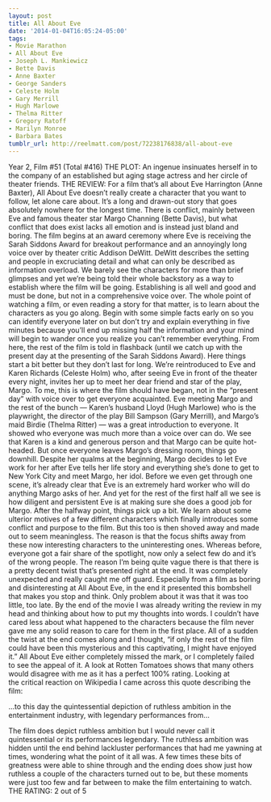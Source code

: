 ```yaml
---
layout: post
title: All About Eve
date: '2014-01-04T16:05:24-05:00'
tags:
- Movie Marathon
- All About Eve
- Joseph L. Mankiewicz
- Bette Davis
- Anne Baxter
- George Sanders
- Celeste Holm
- Gary Merrill
- Hugh Marlowe
- Thelma Ritter
- Gregory Ratoff
- Marilyn Monroe
- Barbara Bates
tumblr_url: http://reelmatt.com/post/72238176838/all-about-eve
---
```



Year 2, Film #51 (Total #416)
THE PLOT: An ingenue insinuates herself in to the company of an established but aging stage actress and her circle of theater friends.
THE REVIEW: For a film that’s all about Eve Harrington (Anne Baxter), All About Eve doesn’t really create a character that you want to follow, let alone care about. It’s a long and drawn-out story that goes absolutely nowhere for the longest time. There is conflict, mainly between Eve and famous theater star Margo Channing (Bette Davis), but what conflict that does exist lacks all emotion and is instead just bland and boring.
The film begins at an award ceremony where Eve is receiving the Sarah Siddons Award for breakout performance and an annoyingly long voice over by theater critic Addison DeWitt. DeWitt describes the setting and people in excruciating detail and what can only be described as information overload. We barely see the characters for more than brief glimpses and yet we’re being told their whole backstory as a way to establish where the film will be going. Establishing is all well and good and must be done, but not in a comprehensive voice over. The whole point of watching a film, or even reading a story for that matter, is to learn about the characters as you go along. Begin with some simple facts early on so you can identify everyone later on but don’t try and explain everything in five minutes because you’ll end up missing half the information and your mind will begin to wander once you realize you can’t remember everything.
From here, the rest of the film is told in flashback (until we catch up with the present day at the presenting of the Sarah Siddons Award). Here things start a bit better but they don’t last for long. We’re reintroduced to Eve and Karen Richards (Celeste Holm) who, after seeing Eve in front of the theater every night, invites her up to meet her dear friend and star of the play, Margo. To me, this is where the film should have began, not in the “present day” with voice over to get everyone acquainted. Eve meeting Margo and the rest of the bunch — Karen’s husband Lloyd (Hugh Marlowe) who is the playwright, the director of the play Bill Sampson (Gary Merrill), and Margo’s maid Birdie (Thelma Ritter) — was a great introduction to everyone. It showed who everyone was much more than a voice over can do. We see that Karen is a kind and generous person and that Margo can be quite hot-headed.
But once everyone leaves Margo’s dressing room, things go downhill. Despite her qualms at the beginning, Margo decides to let Eve work for her after Eve tells her life story and everything she’s done to get to New York City and meet Margo, her idol. Before we even get through one scene, it’s already clear that Eve is an extremely hard worker who will do anything Margo asks of her. And yet for the rest of the first half all we see is how diligent and persistent Eve is at making sure she does a good job for Margo. After the halfway point, things pick up a bit. We learn about some ulterior motives of a few different characters which finally introduces some conflict and purpose to the film. But this too is then shoved away and made out to seem meaningless. The reason is that the focus shifts away from these now interesting characters to the uninteresting ones. Whereas before, everyone got a fair share of the spotlight, now only a select few do and it’s of the wrong people.
The reason I’m being quite vague there is that there is a pretty decent twist that’s presented right at the end. It was completely unexpected and really caught me off guard. Especially from a film as boring and disinteresting at All About Eve, in the end it presented this bombshell that makes you stop and think. Only problem about it was that it was too little, too late. By the end of the movie I was already writing the review in my head and thinking about how to put my thoughts into words. I couldn’t have cared less about what happened to the characters because the film never gave me any solid reason to care for them in the first place. All of a sudden the twist at the end comes along and I thought, “if only the rest of the film could have been this mysterious and this captivating, I might have enjoyed it.”
All About Eve either completely missed the mark, or I completely failed to see the appeal of it. A look at Rotten Tomatoes shows that many others would disagree with me as it has a perfect 100% rating. Looking at the critical reaction on Wikipedia I came across this quote describing the film:

…to this day the quintessential depiction of ruthless ambition in the entertainment industry, with legendary performances from…

The film does depict ruthless ambition but I would never call it quintessential or its performances legendary. The ruthless ambition was hidden until the end behind lackluster performances that had me yawning at times, wondering what the point of it all was. A few times these bits of greatness were able to shine through and the ending does show just how ruthless a couple of the characters turned out to be, but these moments were just too few and far between to make the film entertaining to watch.
THE RATING: 2 out of 5
